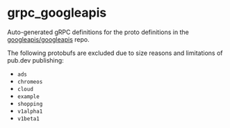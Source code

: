 # grpc_googleapis

Auto-generated gRPC definitions for the proto definitions in the [googleapis/googleapis](https://github.com/googleapis/googleapis) repo.

The following protobufs are excluded due to size reasons and limitations of pub.dev publishing:

* `ads`
* `chromeos`
* `cloud`
* `example`
* `shopping`
* `v1alpha1`
* `v1beta1`
